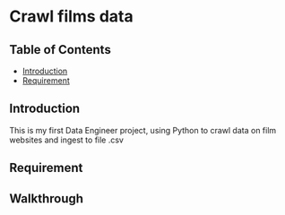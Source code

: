 # Crawl films data 

## Table of Contents
- [Introduction](#introduction)
- [Requirement](#requirement)

## Introduction
This is my first Data Engineer project, using Python to crawl data on film websites and ingest to file .csv

## Requirement

## Walkthrough
